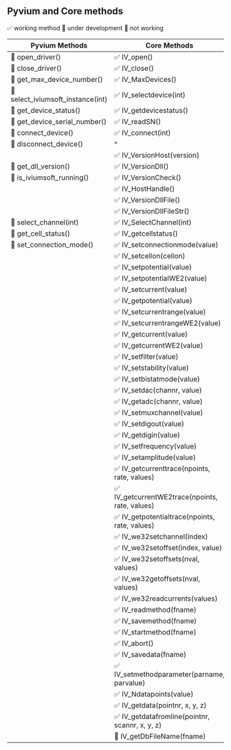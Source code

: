 ## Pyvium and Core methods
:white_check_mark: working method
:small_orange_diamond: under development
:no_entry_sign: not working

| Pyvium Methods  | Core Methods |
| ------------- | ------- |
| :small_orange_diamond: open_driver() |   :white_check_mark: IV_open()| 
| :small_orange_diamond: close_driver()  | :white_check_mark: IV_close()|
| :small_orange_diamond: get_max_device_number()   | :white_check_mark: IV_MaxDevices()|
| :small_orange_diamond: select_iviumsoft_instance(int)   | :white_check_mark: IV_selectdevice(int)|
| :small_orange_diamond: get_device_status() | :white_check_mark: IV_getdevicestatus()|
| :small_orange_diamond: get_device_serial_number()  | :white_check_mark: IV_readSN()|
| :small_orange_diamond: connect_device()  | :white_check_mark: IV_connect(int)|
| :small_orange_diamond: disconnect_device() | ^ |
|   |  :white_check_mark: IV_VersionHost(version)|
| :small_orange_diamond: get_dll_version() |  :white_check_mark: IV_VersionDll()|
| :small_orange_diamond:  is_iviumsoft_running() |  :white_check_mark: IV_VersionCheck()|
|   |  :white_check_mark: IV_HostHandle()|
|   |  :white_check_mark: IV_VersionDllFile()|
|   |  :white_check_mark: IV_VersionDllFileStr()|
| :small_orange_diamond: select_channel(int) |  :white_check_mark: IV_SelectChannel(int)|
| :small_orange_diamond: get_cell_status()  |  :white_check_mark: IV_getcellstatus()|
| :small_orange_diamond: set_connection_mode() |  :white_check_mark: IV_setconnectionmode(value)|
|   |  :white_check_mark: IV_setcellon(cellon)|
|   |  :white_check_mark: IV_setpotential(value)|
|   |  :white_check_mark: IV_setpotentialWE2(value)|
|  |  :white_check_mark: IV_setcurrent(value)|
|  |  :white_check_mark: IV_getpotential(value)|
|   |  :white_check_mark: IV_setcurrentrange(value)|
|  |  :white_check_mark: IV_setcurrentrangeWE2(value)|
|      |  :white_check_mark: IV_getcurrent(value)|
|      |  :white_check_mark: IV_getcurrentWE2(value)|
|      |  :white_check_mark: IV_setfilter(value)|
|      |  :white_check_mark: IV_setstability(value)|
|      |  :white_check_mark: IV_setbistatmode(value)|
|      |  :white_check_mark: IV_setdac(channr, value)|
|      |  :white_check_mark: IV_getadc(channr, value)|
|      |  :white_check_mark: IV_setmuxchannel(value)|
|      |  :white_check_mark: IV_setdigout(value)|
|      |  :white_check_mark: IV_getdigin(value)|
|      |  :white_check_mark: IV_setfrequency(value)|
|      |  :white_check_mark: IV_setamplitude(value)|
|      |  :white_check_mark: IV_getcurrenttrace(npoints, rate, values)|
|      |  :white_check_mark: IV_getcurrentWE2trace(npoints, rate, values)|
|      |  :white_check_mark: IV_getpotentialtrace(npoints, rate, values)|
|      |  :white_check_mark: IV_we32setchannel(index)|
|      |  :white_check_mark: IV_we32setoffset(index, value)|
|      |  :white_check_mark: IV_we32setoffsets(nval, values)|
|      |  :white_check_mark: IV_we32getoffsets(nval, values)|
|      |  :white_check_mark: IV_we32readcurrents(values)|
|      |  :white_check_mark: IV_readmethod(fname)|
|      |  :white_check_mark: IV_savemethod(fname)|
|      |  :white_check_mark: IV_startmethod(fname)|
|      |  :white_check_mark: IV_abort()|
|      |  :white_check_mark: IV_savedata(fname)|
|      |  :white_check_mark: IV_setmethodparameter(parname, parvalue)|
|      |  :white_check_mark: IV_Ndatapoints(value)|
|      |  :white_check_mark: IV_getdata(pointnr, x, y, z)|
|      |  :white_check_mark: IV_getdatafromline(pointnr, scannr, x, y, z)|
|      |  :small_orange_diamond: IV_getDbFileName(fname)|